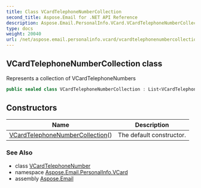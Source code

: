 ```yaml
---
title: Class VCardTelephoneNumberCollection
second_title: Aspose.Email for .NET API Reference
description: Aspose.Email.PersonalInfo.VCard.VCardTelephoneNumberCollection class. Represents a collection of VCardTelephoneNumbers
type: docs
weight: 20040
url: /net/aspose.email.personalinfo.vcard/vcardtelephonenumbercollection/
---
```

## VCardTelephoneNumberCollection class

Represents a collection of VCardTelephoneNumbers

```csharp
public sealed class VCardTelephoneNumberCollection : List<VCardTelephoneNumber>
```

## Constructors

| Name | Description |
| --- | --- |
| [VCardTelephoneNumberCollection](vcardtelephonenumbercollection/)() | The default constructor. |

### See Also

* class [VCardTelephoneNumber](../vcardtelephonenumber/)
* namespace [Aspose.Email.PersonalInfo.VCard](../../aspose.email.personalinfo.vcard/)
* assembly [Aspose.Email](../../)


